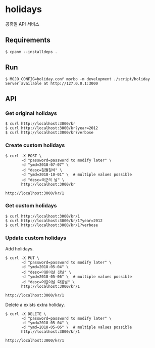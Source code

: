 # holidays #

공휴일 API 서비스

## Requirements ##

    $ cpanm --installdeps .

## Run ##

    $ MOJO_CONFIG=holiday.conf morbo -m development ./script/holiday
    Server available at http://127.0.0.1:3000

## API ##

### Get original holidays ###

    $ curl http://localhost:3000/kr
    $ curl http://localhost:3000/kr?year=2012
    $ curl http://localhost:3000/kr?verbose

### Create custom holidays ###

```
$ curl -X POST \
       -d "password=password to modify later" \
       -d "ymd=2018-07-07" \
       -d "desc=칠월칠석" \
       -d "ymd=2018-10-01" \  # multiple values possible
       -d "desc=국군의 날" \
       http://localhost:3000/kr

http://localhost:3000/kr/1
```

### Get custom holidays ###

    $ curl http://localhost:3000/kr/1
    $ curl http://localhost:3000/kr/1?year=2012
    $ curl http://localhost:3000/kr/1?verbose

### Update custom holidays ###

Add holidays.

```
$ curl -X PUT \
       -d "password=password to modify later" \
       -d "ymd=2018-05-04" \
       -d "desc=어린이날 전날" \
       -d "ymd=2018-05-06" \  # multiple values possible
       -d "desc=어린이날 다음날" \
       http://localhost:3000/kr/1

http://localhost:3000/kr/1
```

Delete a exists extra holiday.

```
$ curl -X DELETE \
       -d "password=password to modify later" \
       -d "ymd=2018-05-04" \
       -d "ymd=2018-05-06" \  # multiple values possible
       http://localhost:3000/kr/1

http://localhost:3000/kr/1
```
